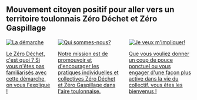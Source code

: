 <div class="container">
  <div class="section">
    <div class="content">
      <h2 class="is-size-2 has-text-centered">Mouvement citoyen positif pour aller vers un territoire toulonnais Zéro Déchet et Zéro Gaspillage</h2>
    </div>
    <div class="columns">
      <div class="column is-4 has-text-justified">
        <a href="/la_demarche_zero_dechet" alt="La démarche">
          <img src="/home/lademarche.png" alt="La démarche" />
          <p>Le Zéro Déchet, c'est quoi ? Si vous n'êtes pas familiarisés avec cette démarche, on vous l'explique !</p>
        </a>
      </div>
      <div class="column is-4 has-text-justified">
        <a href="/a_propos/qui_sommes_nous" alt="Qui sommes-nous">
          <img src="/home/quisommesnous.png" alt="Qui sommes-nous?" />
          <p>Notre mission est de promouvoir et d'encourager les pratiques individuelles et collectives Zéro Déchet et Zéro Gaspillage dans l'aire toulonnaise.</p>
        </a>
      </div>
      <div class="column is-4 has-text-justified">
        <a href="/je_veux_m_impliquer" alt="S'impliquer">
          <img src="/home/jeveuxmimpliquer.png" alt="Je veux m'impliquer!" />
          <p>Que vous vouliez donner un coup de pouce ponctuel ou vous engager d'une façon plus active dans la vie du collectif, vous êtes les bienvenus !</p>
        </a>
      </div>
    </div>
  </div>
</div>
